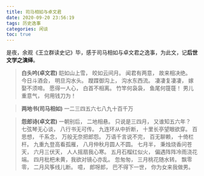 ```yaml
---
title: 司马相如与卓文君
date: 2020-09-20 23:56:19
tags: 历史逸事
categories: 闲谈 
toc: true 
---
```

是夜，余观《王立群读史记》毕，感于司马相如与卓文君之逸事，为此文，记**后世文学之演绎**。
> **白头吟(卓文君)**
> 皑如山上雪， 皎如云间月。
> 闻君有两意， 故来相决绝。
> 今日斗酒会， 明旦沟水头。
> 躞蹀御沟上， 沟水东西流。
> 凄凄复凄凄， 嫁娶不须啼。
> 愿得一人心， 白首不相离。
> 竹竿何袅袅， 鱼尾何簁簁！
> 男儿重意气， 何用钱刀为！ 
<!--more-->
> **两地书(司马相如)**
> 一二三四五六七八九十百千万


>**怨郎诗(卓文君)**
> 一朝别后， 二地相悬。
> 只说是三四月， 又谁知五六年？
> 七弦琴无心谈， 八行书无可传。
> 九连环从中折断， 十里长亭望眼欲穿。
> 百思想， 千系念， 万般无奈把郎怨。
> 万语千言说不完， 百无聊赖， 十倚栏杆。
> 九重九登高看孤雁， 八月仲秋月圆人不圆。
> 七月半， 秉烛烧香问苍天，
> 六月三伏天， 人人摇扇我心寒。
> 五月石榴红似火， 偏遇阵阵冷雨浇花端。
> 四月枇杷未黄，我欲对镜心亦乱。
> 忽匆匆， 三月桃花随水转。
> 飘零零， 二月风筝线儿断。
> 噫， 郎呀郎，
> 巴不得下一世， 你为女来我做男。